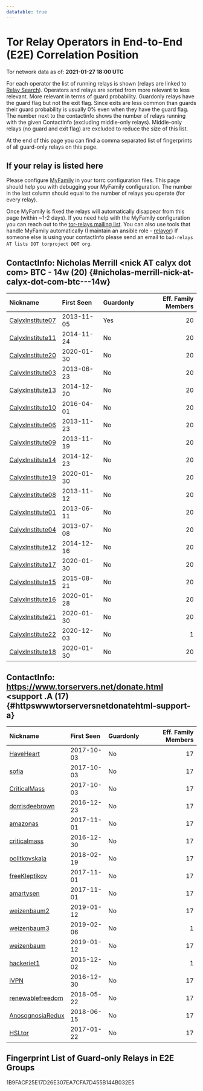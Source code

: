 ```yaml
---
datatable: true
---
```



# Tor Relay Operators in End-to-End (E2E) Correlation Position

Tor network data as of: **2021-01-27 18:00 UTC**

For each operator the list of running relays is shown (relays are linked to [Relay Search](https://metrics.torproject.org/rs.html)).
Operators and relays are sorted from more relevant to less relevant. More relevant in terms of guard probability.
Guardonly relays have the guard flag but not the exit flag.
Since exits are less common than guards their guard probability is usually 0% even when they have the guard flag.
The number next to the contactinfo shows the number of relays running with the given ContactInfo (excluding middle-only relays).
Middle-only relays (no guard and exit flag) are excluded to reduce the size of this list.

At the end of this page you can find a comma separated list of fingerprints of all guard-only relays on this page.

## If your relay is listed here
Please configure [MyFamily](https://www.torproject.org/docs/tor-manual.html.en#MyFamily) in your torrc configuration files.
This page should help you with debugging your MyFamily configuration. The number in the last column should equal to the number of
relays you operate (for every relay).

Once MyFamily is fixed the relays will automatically disappear from this page (within ~1-2 days).
If you need help with the MyFamily configuration you can reach out to the
[tor-relays mailing list](https://lists.torproject.org/cgi-bin/mailman/listinfo/tor-relays).
You can also use tools that handle MyFamily automatically (I maintain an ansible role - 
[relayor](https://medium.com/@nusenu/deploying-tor-relays-with-ansible-6612593fa34d))
If someone else is using your contactInfo please send an email to ```bad-relays AT lists DOT torproject DOT org```.


## ContactInfo: Nicholas Merrill &lt;nick AT calyx dot com&gt; BTC - 14w (20) {#nicholas-merrill-nick-at-calyx-dot-com-btc---14w}

| Nickname                                                                                                    | First Seen   | Guardonly   |   Eff. Family Members |
|:------------------------------------------------------------------------------------------------------------|:-------------|:------------|----------------------:|
| [CalyxInstitute07](https://metrics.torproject.org/rs.html#details/1B9FACF25E17D26E307EA7CFA7D455B144B032E5) | 2013-11-05   | Yes         |                    20 |
| [CalyxInstitute11](https://metrics.torproject.org/rs.html#details/6C143720FFF8469EF6A5C5B4066366340CF6C0D1) | 2014-11-24   | No          |                    20 |
| [CalyxInstitute20](https://metrics.torproject.org/rs.html#details/673C081A9502D5D3AB9395FF4257274BE4C7A8A4) | 2020-01-30   | No          |                    20 |
| [CalyxInstitute03](https://metrics.torproject.org/rs.html#details/84D361B736A8CD1E8818D0FC186892E91AB76881) | 2013-06-23   | No          |                    20 |
| [CalyxInstitute13](https://metrics.torproject.org/rs.html#details/A7C7EB2A0DFB2E3FFFC12B7756707433DD550F9E) | 2014-12-20   | No          |                    20 |
| [CalyxInstitute10](https://metrics.torproject.org/rs.html#details/42ED91DD3768F6A2A194D094A7432CBE8DA004B1) | 2016-04-01   | No          |                    20 |
| [CalyxInstitute06](https://metrics.torproject.org/rs.html#details/6F4E9FD00D4251D98BE96FB1AA546FE34676A95B) | 2013-11-23   | No          |                    20 |
| [CalyxInstitute09](https://metrics.torproject.org/rs.html#details/7761DDC7EB1BE26D4155F74A15F12C32A36FE0F2) | 2013-11-19   | No          |                    20 |
| [CalyxInstitute14](https://metrics.torproject.org/rs.html#details/0011BD2485AD45D984EC4159C88FC066E5E3300E) | 2014-12-23   | No          |                    20 |
| [CalyxInstitute19](https://metrics.torproject.org/rs.html#details/E8663924FE2AAD4E081A17ED6976D0AE8010F47B) | 2020-01-30   | No          |                    20 |
| [CalyxInstitute08](https://metrics.torproject.org/rs.html#details/0B5E5E70FFEA9C7F9FFD13B8E16916A608F3E9EB) | 2013-11-12   | No          |                    20 |
| [CalyxInstitute01](https://metrics.torproject.org/rs.html#details/E4D1F25DFBE484208866BA4A1A958B73127CB0AD) | 2013-06-11   | No          |                    20 |
| [CalyxInstitute04](https://metrics.torproject.org/rs.html#details/501B3DBF250B094A05CA5DBC424AD4C3D46721A2) | 2013-07-08   | No          |                    20 |
| [CalyxInstitute12](https://metrics.torproject.org/rs.html#details/B34CC9056250847D1980F08285B01CF0B718C0B6) | 2014-12-16   | No          |                    20 |
| [CalyxInstitute17](https://metrics.torproject.org/rs.html#details/81EDFBC8F6F5C7CF0ADD5F8E08BC8FABA04089C6) | 2020-01-30   | No          |                    20 |
| [CalyxInstitute15](https://metrics.torproject.org/rs.html#details/47E49319DD67784F1E65B5793371BE467365979E) | 2015-08-21   | No          |                    20 |
| [CalyxInstitute16](https://metrics.torproject.org/rs.html#details/F68A76522D356F89BEC286889A3822250567BE2E) | 2020-01-28   | No          |                    20 |
| [CalyxInstitute21](https://metrics.torproject.org/rs.html#details/70ACA07D9276277B82E909C1439E19CCA2FB16CC) | 2020-01-30   | No          |                    20 |
| [CalyxInstitute22](https://metrics.torproject.org/rs.html#details/4B218691AF8BC02BAB4D856689652E958AF5DCF3) | 2020-12-03   | No          |                     1 |
| [CalyxInstitute18](https://metrics.torproject.org/rs.html#details/EDEDB8797873D340328B5FEDBD7744A7D1DF151F) | 2020-01-30   | No          |                    20 |

## ContactInfo: https://www.torservers.net/donate.html &lt;support .A (17) {#httpswwwtorserversnetdonatehtml-support-a}

| Nickname                                                                                                    | First Seen   | Guardonly   |   Eff. Family Members |
|:------------------------------------------------------------------------------------------------------------|:-------------|:------------|----------------------:|
| [HaveHeart](https://metrics.torproject.org/rs.html#details/204DFD2A2C6A0DC1FA0EACB495218E0B661704FD)        | 2017-10-03   | No          |                    17 |
| [sofia](https://metrics.torproject.org/rs.html#details/7BFB908A3AA5B491DA4CA72CCBEE0E1F2A939B55)            | 2017-10-03   | No          |                    17 |
| [CriticalMass](https://metrics.torproject.org/rs.html#details/77131D7E2EC1CA9B8D737502256DA9103599CE51)     | 2017-10-03   | No          |                    17 |
| [dorrisdeebrown](https://metrics.torproject.org/rs.html#details/FDAED15C98CFE7A416E5676F614254F78406105C)   | 2016-12-23   | No          |                    17 |
| [amazonas](https://metrics.torproject.org/rs.html#details/5974B3F4C66D83BBC9622E0F0F023FE48428DB9B)         | 2017-11-01   | No          |                    17 |
| [criticalmass](https://metrics.torproject.org/rs.html#details/1D3174338A1131A53E098443E76E1103CDED00DC)     | 2016-12-30   | No          |                    17 |
| [politkovskaja](https://metrics.torproject.org/rs.html#details/0FF233C8D78A17B8DB7C8257D2E05CD5AA7C6B88)    | 2018-02-19   | No          |                    17 |
| [freeKleptikov](https://metrics.torproject.org/rs.html#details/F4594608272C82407E9D137F1AE89A408CCFD285)    | 2017-11-01   | No          |                    17 |
| [amartysen](https://metrics.torproject.org/rs.html#details/8EF8766E1645A41A2AE1565EB673A4957C8D5AD2)        | 2017-11-01   | No          |                    17 |
| [weizenbaum2](https://metrics.torproject.org/rs.html#details/8A2D71CBCA33F13A3EA9614DE28AE3F669D84987)      | 2019-01-12   | No          |                    17 |
| [weizenbaum3](https://metrics.torproject.org/rs.html#details/D729C688382CC2A576089716BE10490D2D66FCE4)      | 2019-02-06   | No          |                     1 |
| [weizenbaum](https://metrics.torproject.org/rs.html#details/0E5522CB4F79E36C0BB263BABC861CFC686929AE)       | 2019-01-12   | No          |                    17 |
| [hackeriet1](https://metrics.torproject.org/rs.html#details/E379A6CACEFAFE1B8EA68503BFCFF1215BF1EE7F)       | 2015-12-02   | No          |                     1 |
| [iVPN](https://metrics.torproject.org/rs.html#details/A2534EF23390CAE079B1586F0FDF9CE11F556062)             | 2016-12-30   | No          |                    17 |
| [renewablefreedom](https://metrics.torproject.org/rs.html#details/CA94704217260E7483DA88719CACD7A94C564D5C) | 2018-05-22   | No          |                    17 |
| [AnosognosiaRedux](https://metrics.torproject.org/rs.html#details/D6D6B6614C9EF2DAD13AC0C94487AD8ED3B6877F) | 2018-06-15   | No          |                    17 |
| [HSLtor](https://metrics.torproject.org/rs.html#details/E43A346CB81DDF364B6FF68235AFADBA0E8692B8)           | 2017-01-22   | No          |                    17 |


## Fingerprint List of Guard-only Relays in E2E Groups

1B9FACF25E17D26E307EA7CFA7D455B144B032E5